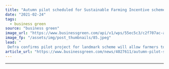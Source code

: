 ```yaml
---
title: "Autumn pilot scheduled for Sustainable Farming Incentive scheme"
date: "2021-02-24"
tags: 
  - business green
source: "business green"
image_url: "https://www.businessgreen.com/api/v1/wps/55ec5c3/c2f707ac-ace0-4141-b9d1-ddbe694bdfda/4/farming-tractor-crops-185x114.jpeg"
image_fp: "/assets/img/post_thumbnails/85.jpeg"
lead: "
 Defra confirms pilot project for landmark scheme will allow farmers to choose from a range of standards based on specific features of the natural environment such as grassland, hedgerows, water bodies or woodland ..."
article_url: "https://www.businessgreen.com/news/4027611/autumn-pilot-scheduled-sustainable-farming-incentive-scheme"
---
```


---
